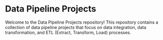 # Data Pipeline Projects

Welcome to the Data Pipeline Projects repository! This repository contains a collection of data pipeline projects that focus on data integration, data transformation, and ETL (Extract, Transform, Load) processes.
